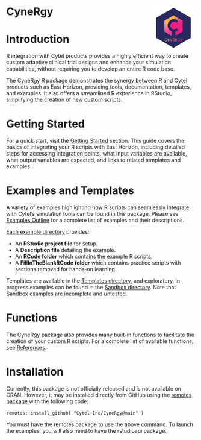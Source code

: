 
[//]: # (Comment: When editing this file, do not forget to edit README.md too.)

# CyneRgy <a href=""><img src="man/figures/logo.png" align="right" height="120" /></a>

# Introduction 

R integration with Cytel products provides a highly efficient way to create custom adaptive clinical trial designs and enhance your simulation capabilities, without requiring you to develop an entire R code base.

The CyneRgy R package demonstrates the synergy between R and Cytel products such as East Horizon, providing tools, documentation, templates, and examples. It also offers a streamlined R experience in RStudio, simplifying the creation of new custom scripts.

# Getting Started

For a quick start, visit the [Getting Started](articles/Overview.html) section. This guide covers the basics of integrating your R scripts with East Horizon, including detailed steps for accessing integration points, what input variables are available, what output variables are expected, and links to related templates and examples.

# Examples and Templates

A variety of examples highlighting how R scripts can seamlessly integrate with Cytel’s simulation tools can be found in this package. Please see [Examples Outline](articles/ExampleOutline.html) for a complete list of examples and their descriptions. 

[Each example directory](https://github.com/Cytel-Inc/CyneRgy/tree/main/inst/Examples) provides:

- An **RStudio project file** for setup.  
- A **Description file** detailing the example.  
- An **RCode folder** which contains the example R scripts.  
- A **FillInTheBlankRCode folder** which contains practice scripts with sections removed for hands-on learning.  

Templates are available in the [Templates directory](https://github.com/Cytel-Inc/CyneRgy/tree/main/inst/Templates), and exploratory, in-progress examples can be found in the [Sandbox directory](https://github.com/Cytel-Inc/CyneRgy/tree/main/Sandbox). Note that Sandbox examples are incomplete and untested.

# Functions

The CyneRgy package also provides many built-in functions to facilitate the creation of your custom R scripts. For a complete list of available functions, see [References](reference/index.html). 

# Installation 

Currently, this package is not officially released and is not available on CRAN. However, it may be installed directly from GitHub using the [remotes package](https://remotes.r-lib.org/) with the following code:

```
remotes::install_github( "Cytel-Inc/CyneRgy@main" )
```

You must have the remotes package to use the above command. To launch the examples, you will also need to have the rstudioapi package. 
